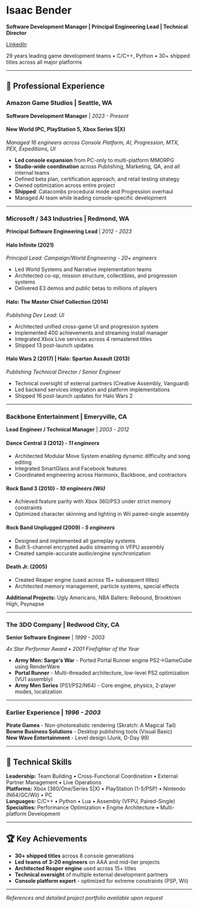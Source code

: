 # Isaac Bender
**Software Development Manager | Principal Engineering Lead | Technical Director**

[LinkedIn](https://www.linkedin.com/in/isaac-bender-77634a/)

29 years leading game development teams • C/C++, Python • 30+ shipped titles across all major platforms

---

## 💼 Professional Experience

### Amazon Game Studios | Seattle, WA
**Software Development Manager** | *2023 - Present*

#### New World (PC, PlayStation 5, Xbox Series S|X)
*Managed 16 engineers across Console Platform, AI, Progression, MTX, PEX, Expeditions, UI*
- **Led console expansion** from PC-only to multi-platform MMORPG
- **Studio-wide coordination** across Publishing, Marketing, QA, and all internal teams
- Defined beta plan, certification approach, and retail testing strategy
- Owned optimization across entire project
- **Shipped**: Catacombs procedural mode and Progression overhaul
- Managed AI team while leading console-specific development

---

### Microsoft / 343 Industries | Redmond, WA
**Principal Software Engineering Lead** | *2012 - 2023*

#### Halo Infinite (2021)
*Principal Lead: Campaign/World Engineering - 20+ engineers*
- Led World Systems and Narrative implementation teams
- Architected co-op, mission structure, collectibles, and progression systems
- Delivered E3 demos and public betas to millions of players

#### Halo: The Master Chief Collection (2014)
*Publishing Dev Lead: UI*
- Architected unified cross-game UI and progression system
- Implemented 400 achievements and streaming install manager
- Integrated Xbox Live services across 4 remastered titles
- Shipped 13 post-launch updates

#### Halo Wars 2 (2017) | Halo: Spartan Assault (2013)
*Publishing Technical Director / Senior Engineer*
- Technical oversight of external partners (Creative Assembly, Vanguard)
- Led backend services integration and platform implementations
- Shipped 16 post-launch updates for Halo Wars 2

---

### Backbone Entertainment | Emeryville, CA
**Lead Engineer / Technical Manager** | *2003 - 2012*

#### Dance Central 3 (2012) - *11 engineers*
- Architected Modular Move System enabling dynamic difficulty and song editing
- Integrated SmartGlass and Facebook features
- Coordinated engineering across Harmonix, Backbone, and contractors

#### Rock Band 3 (2010) - *10 engineers (Wii)*
- Achieved feature parity with Xbox 360/PS3 under strict memory constraints
- Optimized character skinning and lighting in Wii paired-single assembly

#### Rock Band Unplugged (2009) - *5 engineers*
- Designed and implemented all gameplay systems
- Built 5-channel encrypted audio streaming in VFPU assembly
- Created sample-accurate audio/engine synchronization

#### Death Jr. (2005)
- Created Reaper engine (used across 15+ subsequent titles)
- Architected memory management, particle systems, special effects

**Additional Projects:** Ugly Americans, NBA Ballers: Rebound, Brooktown High, Psynapse

---

### The 3DO Company | Redwood City, CA
**Senior Software Engineer** | *1999 - 2003*

*4x Star Performer Award • 2001 Firefighter of the Year*

- **Army Men: Sarge's War** - Ported Portal Runner engine PS2→GameCube using RenderWare
- **Portal Runner** - Multi-threaded architecture, low-level PS2 optimization (VU1 assembly)
- **Army Men Series** (PS1/PS2/N64) - Core engine, physics, 2-player modes, localization

---

### Earlier Experience | *1996 - 2003*

**Pirate Games** - Non-photorealistic rendering (Skratch: A Magical Tail)  
**Bowne Business Solutions** - Desktop publishing tools (Visual Basic)  
**New Wave Entertainment** - Level design (Junk, D-Day 99)

---

## 🎯 Technical Skills

**Leadership:** Team Building • Cross-Functional Coordination • External Partner Management • Live Operations  
**Platforms:** Xbox (360/One/Series S|X) • PlayStation (1-5/PSP) • Nintendo (N64/GC/Wii) • PC  
**Languages:** C/C++ • Python • Lua • Assembly (VFPU, Paired-Single)  
**Specialties:** Performance Optimization • Engine Architecture • Multi-platform Development

---

## 🏆 Key Achievements

- **30+ shipped titles** across 8 console generations
- **Led teams of 3-20 engineers** on AAA and mid-tier projects
- **Architected Reaper engine** used across 15+ titles
- **Technical oversight** of multiple external development partners
- **Console platform expert** - optimized for extreme constraints (PSP, Wii)

---

*References and detailed project portfolio available upon request*
